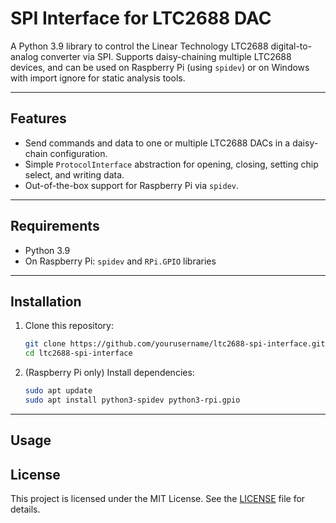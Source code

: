 # SPI Interface for LTC2688 DAC

A Python 3.9 library to control the Linear Technology LTC2688 digital-to-analog converter via SPI. Supports daisy-chaining multiple LTC2688 devices, and can be used on Raspberry Pi (using `spidev`) or on Windows with import ignore for static analysis tools.

---

## Features

* Send commands and data to one or multiple LTC2688 DACs in a daisy-chain configuration.
* Simple `ProtocolInterface` abstraction for opening, closing, setting chip select, and writing data.
* Out-of-the-box support for Raspberry Pi via `spidev`.

---

## Requirements

* Python 3.9
* On Raspberry Pi: `spidev` and `RPi.GPIO` libraries

---

## Installation

1. Clone this repository:

   ```bash
   git clone https://github.com/yourusername/ltc2688-spi-interface.git
   cd ltc2688-spi-interface
   ```

2. (Raspberry Pi only) Install dependencies:

   ```bash
   sudo apt update
   sudo apt install python3-spidev python3-rpi.gpio
   ```

---

## Usage

## License

This project is licensed under the MIT License. See the [LICENSE](LICENSE) file for details.
